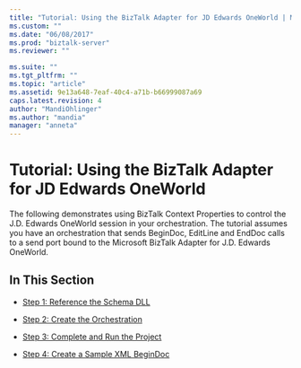 ```yaml
---
title: "Tutorial: Using the BizTalk Adapter for JD Edwards OneWorld | Microsoft Docs"
ms.custom: ""
ms.date: "06/08/2017"
ms.prod: "biztalk-server"
ms.reviewer: ""

ms.suite: ""
ms.tgt_pltfrm: ""
ms.topic: "article"
ms.assetid: 9e13a648-7eaf-40c4-a71b-b66999087a69
caps.latest.revision: 4
author: "MandiOhlinger"
ms.author: "mandia"
manager: "anneta"
---
```

# Tutorial: Using the BizTalk Adapter for JD Edwards OneWorld
The following demonstrates using BizTalk Context Properties to control the J.D. Edwards OneWorld session in your orchestration. The tutorial assumes you have an orchestration that sends BeginDoc, EditLine and EndDoc calls to a send port bound to the Microsoft BizTalk Adapter for J.D. Edwards OneWorld.  
  
## In This Section  
  
-   [Step 1: Reference the Schema DLL](../core/step-1-reference-the-schema-dll2.md)  
  
-   [Step 2: Create the Orchestration](../core/step-2-create-the-orchestration1.md)  
  
-   [Step 3: Complete and Run the Project](../core/step-3-complete-and-run-the-project2.md)  
  
-   [Step 4: Create a Sample XML BeginDoc](../core/step-4-create-a-sample-xml-begindoc1.md)